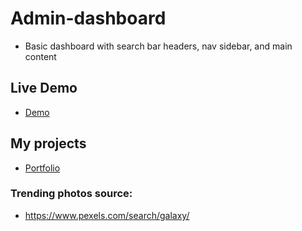 # Admin-dashboard

- Basic dashboard with search bar headers, nav sidebar, and main content

## Live Demo
- [Demo](https://shawnnyu.github.io/admin-dashboard/)

## My projects

- [Portfolio](https://shawnnyu.github.io/portfolio/)

### Trending photos source:

- https://www.pexels.com/search/galaxy/
